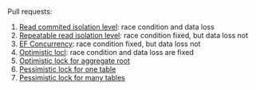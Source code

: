 Pull requests:
1. [Read commited isolation level](https://github.com/denis-tsv/OptimisticPessimisticLocks/pull/8): race condition and data loss
2. [Repeatable read isolation level](https://github.com/denis-tsv/OptimisticPessimisticLocks/pull/9): race condition fixed, but data loss not
3. [EF Concurrency](https://github.com/denis-tsv/OptimisticPessimisticLocks/pull/10): race condition fixed, but data loss not
4. [Optimistic locl](https://github.com/denis-tsv/OptimisticPessimisticLocks/pull/11): race condition and data loss are fixed
5. [Optimistic lock for aggregate root](https://github.com/denis-tsv/OptimisticPessimisticLocks/pull/12)
6. [Pessimistic lock for one table](https://github.com/denis-tsv/OptimisticPessimisticLocks/pull/13)
7. [Pessimistic lock for many tables](https://github.com/denis-tsv/OptimisticPessimisticLocks/pull/14)

